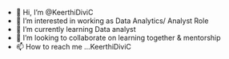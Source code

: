 - 👋 Hi, I’m @KeerthiDiviC
- 👀 I’m interested in working as Data Analytics/ Analyst Role
- 🌱 I’m currently learning Data analyst 
- 💞️ I’m looking to collaborate on learning together & mentorship
- 📫 How to reach me ...KeerthiDiviC

<!---
KeerthiDiviC/KeerthiDiviC is a ✨ special ✨ repository because its `README.md` (this file) appears on your GitHub profile.
You can click the Preview link to take a look at your changes.
--->
